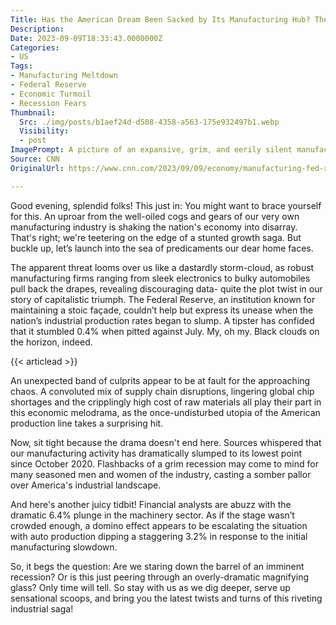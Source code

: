 ```yaml
---
Title: Has the American Dream Been Sacked by Its Manufacturing Hub? There's Panic in the Workshop!
Description: 
Date: 2023-09-09T18:33:43.0000000Z
Categories:
- US
Tags:
- Manufacturing Meltdown
- Federal Reserve
- Economic Turmoil
- Recession Fears
Thumbnail:
  Src: ./img/posts/b1aef24d-d508-4358-a563-175e932497b1.webp
  Visibility:
  - post
ImagePrompt: A picture of an expansive, grim, and eerily silent manufacturing plant floor. Machinery idles in the background. Overhead, storm clouds gather, casting a dramatic shadow on the vacant assembly line.
Source: CNN
OriginalUrl: https://www.cnn.com/2023/09/09/economy/manufacturing-fed-recession/index.html

---
```

Good evening, splendid folks! This just in: You might want to brace yourself for this. An uproar from the well-oiled cogs and gears of our very own manufacturing industry is shaking the nation's economy into disarray. That's right; we're teetering on the edge of a stunted growth saga. But buckle up, let’s launch into the sea of predicaments our dear home faces. 

The apparent threat looms over us like a dastardly storm-cloud, as robust manufacturing firms ranging from sleek electronics to bulky automobiles pull back the drapes, revealing discouraging data- quite the plot twist in our story of capitalistic triumph. The Federal Reserve, an institution known for maintaining a stoic façade, couldn’t help but express its unease when the nation’s industrial production rates began to slump. A tipster has confided that it stumbled 0.4% when pitted against July. My, oh my. Black clouds on the horizon, indeed. 

{{< articlead >}}

An unexpected band of culprits appear to be at fault for the approaching chaos. A convoluted mix of supply chain disruptions, lingering global chip shortages and the cripplingly high cost of raw materials all play their part in this economic melodrama, as the once-undisturbed utopia of the American production line takes a surprising hit. 

Now, sit tight because the drama doesn't end here. Sources whispered that our manufacturing activity has dramatically slumped to its lowest point since October 2020. Flashbacks of a grim recession may come to mind for many seasoned men and women of the industry, casting a somber pallor over America's industrial landscape. 

And here's another juicy tidbit! Financial analysts are abuzz with the dramatic 6.4% plunge in the machinery sector. As if the stage wasn’t crowded enough, a domino effect appears to be escalating the situation with auto production dipping a staggering 3.2% in response to the initial manufacturing slowdown. 

So, it begs the question: Are we staring down the barrel of an imminent recession? Or is this just peering through an overly-dramatic magnifying glass? Only time will tell. So stay with us as we dig deeper, serve up sensational scoops, and bring you the latest twists and turns of this riveting industrial saga!